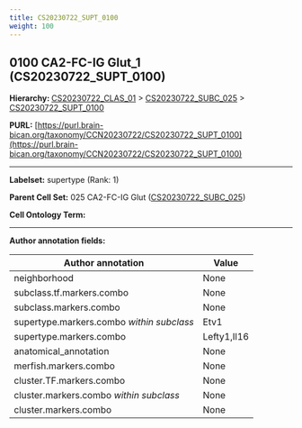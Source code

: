 ```yaml
---
title: CS20230722_SUPT_0100
weight: 100
---
```

## 0100 CA2-FC-IG Glut_1 (CS20230722_SUPT_0100)
<b>Hierarchy: </b>
[CS20230722_CLAS_01](../CS20230722_CLAS_01) >
[CS20230722_SUBC_025](../CS20230722_SUBC_025) >
[CS20230722_SUPT_0100](../CS20230722_SUPT_0100)

**PURL:** [https://purl.brain-bican.org/taxonomy/CCN20230722/CS20230722_SUPT_0100](https://purl.brain-bican.org/taxonomy/CCN20230722/CS20230722_SUPT_0100)

---


**Labelset:** supertype (Rank: 1)

**Parent Cell Set:** 025 CA2-FC-IG Glut ([CS20230722_SUBC_025](../CS20230722_SUBC_025))



**Cell Ontology Term:** 

[MARKER GENES.]: #


---

[TRANSFERRED ANNOTATIONS.]: #


[AUTHOR ANNOTATION FIELDS.]: #


**Author annotation fields:**

| Author annotation | Value |
|-------------------|-------|
|neighborhood|None|
|subclass.tf.markers.combo|None|
|subclass.markers.combo|None|
|supertype.markers.combo _within subclass_|Etv1|
|supertype.markers.combo|Lefty1,Il16|
|anatomical_annotation|None|
|merfish.markers.combo|None|
|cluster.TF.markers.combo|None|
|cluster.markers.combo _within subclass_|None|
|cluster.markers.combo|None|
